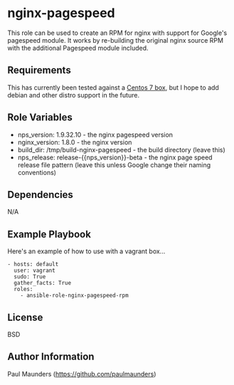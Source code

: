 nginx-pagespeed
=========

This role can be used to create an RPM for nginx with support for Google's pagespeed module. It works by re-building the original nginx source RPM with the additional Pagespeed module included.

Requirements
------------

This has currently been tested against a [Centos 7 box](https://github.com/paulmaunders/vagrant-nginx-pagespeed-rpm), but I hope to add debian and other distro support in the future.

Role Variables
--------------

* nps_version: 1.9.32.10 - the nginx pagespeed version
* nginx_version: 1.8.0 - the nginx version
* build_dir: /tmp/build-nginx-pagespeed - the build directory (leave this)
* nps_release: release-{{nps_version}}-beta - the nginx page speed release file pattern (leave this unless Google change their naming conventions) 

Dependencies
------------

N/A

Example Playbook
----------------

Here's an example of how to use with a vagrant box...

```
- hosts: default
  user: vagrant
  sudo: True
  gather_facts: True
  roles:
    - ansible-role-nginx-pagespeed-rpm
```

License
-------

BSD

Author Information
------------------

Paul Maunders (https://github.com/paulmaunders)
